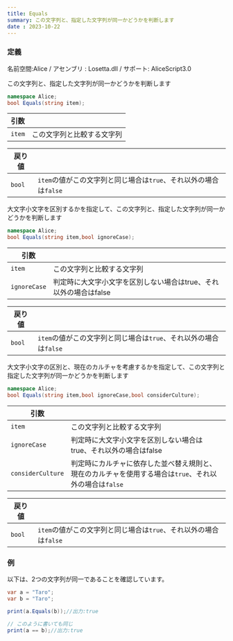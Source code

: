 ```yaml
---
title: Equals
summary: この文字列と、指定した文字列が同一かどうかを判断します
date : 2023-10-22
---
```

### 定義
名前空間:Alice / アセンブリ : Losetta.dll / サポート: AliceScript3.0

この文字列と、指定した文字列が同一かどうかを判断します

```cs title="AliceScript"
namespace Alice;
bool Equals(string item);
```
|引数| |
|-|-|
|`item`|この文字列と比較する文字列|

|戻り値| |
|-|-|
|`bool`|`item`の値がこの文字列と同じ場合は`true`、それ以外の場合は`false`|

大文字小文字を区別するかを指定して、この文字列と、指定した文字列が同一かどうかを判断します

```cs title="AliceScript"
namespace Alice;
bool Equals(string item,bool ignoreCase);
```
|引数| |
|-|-|
|`item`|この文字列と比較する文字列|
|`ignoreCase`|判定時に大文字小文字を区別しない場合はtrue、それ以外の場合はfalse|

|戻り値| |
|-|-|
|`bool`|`item`の値がこの文字列と同じ場合は`true`、それ以外の場合は`false`|

大文字小文字の区別と、現在のカルチャを考慮するかを指定して、この文字列と指定した文字列が同一かどうかを判断します

```cs title="AliceScript"
namespace Alice;
bool Equals(string item,bool ignoreCase,bool considerCulture);
```
|引数| |
|-|-|
|`item`|この文字列と比較する文字列|
|`ignoreCase`|判定時に大文字小文字を区別しない場合はtrue、それ以外の場合はfalse|
|`considerCulture`|判定時にカルチャに依存した並べ替え規則と、現在のカルチャを使用する場合は`true`、それ以外の場合は`false`|

|戻り値| |
|-|-|
|`bool`|`item`の値がこの文字列と同じ場合は`true`、それ以外の場合は`false`|

### 例
以下は、2つの文字列が同一であることを確認しています。

```cs title="AliceScript"
var a = "Taro";
var b = "Taro";

print(a.Equals(b));//出力:true

// このように書いても同じ
print(a == b);//出力:true
```
